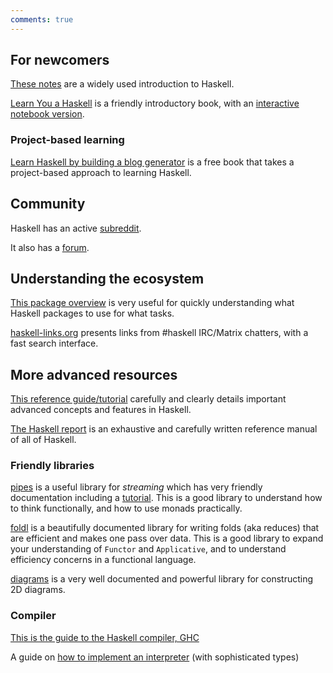 ```yaml
---
comments: true
---
```


## For newcomers

[These notes](https://www.seas.upenn.edu/~cis1940/fall16/lectures/01-intro.html) are a widely used introduction to Haskell.

[Learn You a Haskell](http://learnyouahaskell.com/) is a friendly introductory book, with an [interactive notebook version](https://github.com/IHaskell/learn-you-a-haskell-notebook).

### Project-based learning

[Learn Haskell by building a blog generator](https://lhbg-book.link) is a free book that takes a project-based approach to learning Haskell.

## Community

Haskell has an active [subreddit](https://www.reddit.com/r/haskell/).

It also has a [forum](https://discourse.haskell.org/).

## Understanding the ecosystem

[This package overview](/packages/survey/) is very useful for quickly understanding what Haskell packages to use for what tasks.

[haskell-links.org](https://haskell-links.org) presents links from #haskell IRC/Matrix chatters, with a fast search interface.



## More advanced resources

[This reference guide/tutorial](https://smunix.github.io/dev.stephendiehl.com/hask/tutorial.pdf) carefully and clearly details important advanced concepts and features in Haskell.

[The Haskell report](https://www.haskell.org/onlinereport/haskell2010/) is an exhaustive and carefully written reference manual of all of Haskell.

### Friendly libraries

[pipes](https://hackage.haskell.org/package/pipes) is a useful library for *streaming* which has very friendly documentation including a [tutorial](https://hackage.haskell.org/package/pipes-4.3.16/docs/Pipes-Tutorial.html). This is a good library to understand how to think functionally, and how to use monads practically.

[foldl](https://hackage.haskell.org/package/foldl) is a beautifully documented library for writing folds (aka reduces) that are efficient and makes one pass over data. This is a good library to expand your understanding of `Functor` and `Applicative`, and to understand efficiency concerns in a functional language.

[diagrams](https://archives.haskell.org/projects.haskell.org/diagrams/) is a very well documented and powerful library for constructing 2D diagrams.
### Compiler

[This is the guide to the Haskell compiler, GHC](https://ghc.gitlab.haskell.org/ghc/doc/users_guide/)

A guide on [how to implement an interpreter](http://www.andres-loeh.de/LambdaPi/) (with sophisticated types)